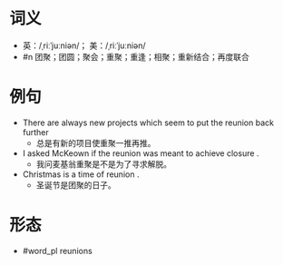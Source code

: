 # 词义
- 英：/ˌriːˈjuːniən/； 美：/ˌriːˈjuːniən/
- #n 团聚；团圆；聚会；重聚；重逢；相聚；重新结合；再度联合
# 例句
- There are always new projects which seem to put the reunion back further
	- 总是有新的项目使重聚一推再推。
- I asked McKeown if the reunion was meant to achieve closure .
	- 我问麦基翁重聚是不是为了寻求解脱。
- Christmas is a time of reunion .
	- 圣诞节是团聚的日子。
# 形态
- #word_pl reunions
